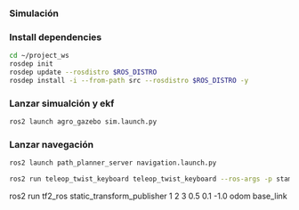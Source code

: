 ### Simulación

### Install dependencies

```bash
cd ~/project_ws
rosdep init
rosdep update --rosdistro $ROS_DISTRO
rosdep install -i --from-path src --rosdistro $ROS_DISTRO -y
```
### Lanzar simualción y ekf

```bash
ros2 launch agro_gazebo sim.launch.py
```

### Lanzar navegación

```bash
ros2 launch path_planner_server navigation.launch.py
```


```bash
ros2 run teleop_twist_keyboard teleop_twist_keyboard --ros-args -p stamped:=true -p use_sim_time:=true --remap /cmd_vel:=/agro_base_controller/cmd_vel
```

ros2 run tf2_ros static_transform_publisher 1 2 3 0.5 0.1 -1.0 odom base_link

